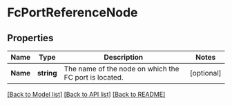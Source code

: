 # FcPortReferenceNode

## Properties

Name | Type | Description | Notes
------------ | ------------- | ------------- | -------------
**Name** | **string** | The name of the node on which the FC port is located.  | [optional] 

[[Back to Model list]](../README.md#documentation-for-models) [[Back to API list]](../README.md#documentation-for-api-endpoints) [[Back to README]](../README.md)


